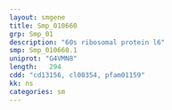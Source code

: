 ```yaml
---
layout: smgene
title: Smp_010660
grp: Smp_01
description: "60s ribosomal protein l6"
smp: Smp_010660.1
uniprot: "G4VMN8"
length:   294
cdd: "cd13156, cl00354, pfam01159"
kk: ns
categories: sm
---
```

